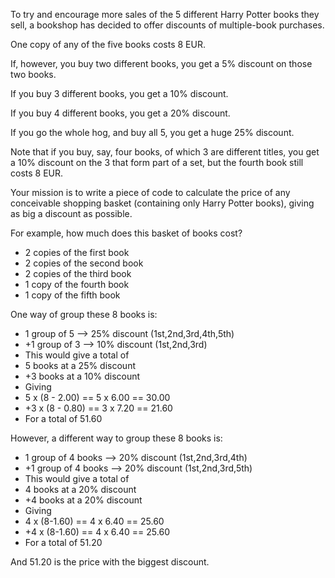 To try and encourage more sales of the 5 different Harry
Potter books they sell, a bookshop has decided to offer
discounts of multiple-book purchases.


One copy of any of the five books costs 8 EUR.


If, however, you buy two different books, you get a 5%
discount on those two books.

If you buy 3 different books, you get a 10% discount.


If you buy 4 different books, you get a 20% discount.


If you go the whole hog, and buy all 5, you get a huge 25%
discount.


Note that if you buy, say, four books, of which 3 are
different titles, you get a 10% discount on the 3 that
form part of a set, but the fourth book still costs 8 EUR.


Your mission is to write a piece of code to calculate the
price of any conceivable shopping basket (containing only
Harry Potter books), giving as big a discount as possible.


For example, how much does this basket of books cost?


* 2 copies of the first book
* 2 copies of the second book
* 2 copies of the third book
* 1 copy of the fourth book
* 1 copy of the fifth book


One way of group these 8 books is:


* 1 group of 5 --> 25% discount (1st,2nd,3rd,4th,5th)
* +1 group of 3 --> 10% discount (1st,2nd,3rd)
* This would give a total of
* 5 books at a 25% discount
* +3 books at a 10% discount
* Giving
* 5 x (8 - 2.00) == 5 x 6.00 == 30.00
* +3 x (8 - 0.80) == 3 x 7.20 == 21.60
* For a total of 51.60


However, a different way to group these 8 books is:


* 1 group of 4 books --> 20% discount  (1st,2nd,3rd,4th)
* +1 group of 4 books --> 20% discount  (1st,2nd,3rd,5th)
* This would give a total of
* 4 books at a 20% discount
* +4 books at a 20% discount
* Giving
* 4 x (8-1.60) == 4 x 6.40 == 25.60
* +4 x (8-1.60) == 4 x 6.40 == 25.60
* For a total of 51.20

And 51.20 is the price with the biggest discount.